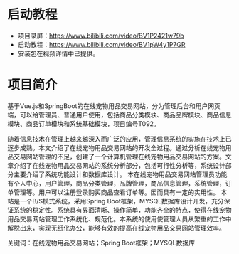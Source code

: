 # 启动教程

- 项目录屏：https://www.bilibili.com/video/BV1P2421w79b
- 启动教程：https://www.bilibili.com/video/BV1pW4y1P7GR
- 安装包在视频详情中已提供。


# 项目简介
基于Vue.js和SpringBoot的在线宠物用品交易网站，分为管理后台和用户网页端，可以给管理员、普通用户使用，包括商品分类模块、商品品牌模块、商品信息模块、商品订单模块和系统基础模块，项目编号T092。

随着信息技术在管理上越来越深入而广泛的应用，管理信息系统的实施在技术上已逐步成熟。本文介绍了在线宠物用品交易网站的开发全过程。通过分析在线宠物用品交易网站管理的不足，创建了一个计算机管理在线宠物用品交易网站的方案。文章介绍了在线宠物用品交易网站的系统分析部分，包括可行性分析等，系统设计部分主要介绍了系统功能设计和数据库设计。
本在线宠物用品交易网站管理员功能有个人中心，用户管理，商品分类管理，品牌管理，商品信息管理，系统管理，订单管理等。用户可以注册登录购买商品查看订单等。因而具有一定的实用性。
本站是一个B/S模式系统，采用Spring Boot框架，MYSQL数据库设计开发，充分保证系统的稳定性。系统具有界面清晰、操作简单，功能齐全的特点，使得在线宠物用品交易网站管理工作系统化、规范化。本系统的使用使管理人员从繁重的工作中解脱出来，实现无纸化办公，能够有效的提高在线宠物用品交易网站管理效率。

关键词：在线宠物用品交易网站；Spring Boot框架；MYSQL数据库
